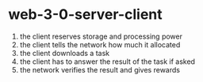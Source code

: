 # web-3-0-server-client

1. the client reserves storage and processing power
2. the client tells the network how much it allocated
3. the client downloads a task
4. the client has to answer the result of the task if asked
5. the network verifies the result and gives rewards
